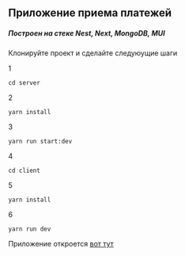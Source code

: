 ## Приложение приема платежей

##### Построен на стеке Nest, Next, MongoDB, MUI

Клонируйте проект и сделайте следуюущие шаги

1

    cd server

2

    yarn install

3

    yarn run start:dev

4

    cd client

5

    yarn install

6

    yarn run dev

Приложение откроется <a href="http://localhost:3000">вот тут</a>
